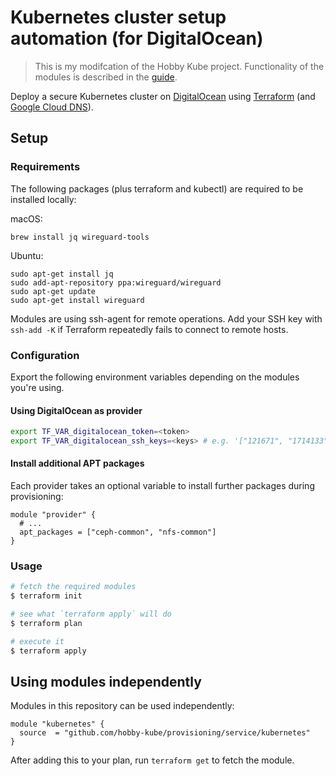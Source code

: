 # Kubernetes cluster setup automation (for DigitalOcean)

> This is my modifcation of the Hobby Kube project. Functionality of the modules is described in the [guide](https://github.com/hobby-kube/guide).

Deploy a secure Kubernetes cluster on [DigitalOcean](https://www.digitalocean.com/) using [Terraform](https://www.terraform.io/) (and [Google Cloud DNS](https://cloud.google.com/dns/)).

## Setup

### Requirements

The following packages (plus terraform and kubectl) are required to be installed locally:

macOS:
```
brew install jq wireguard-tools
```

Ubuntu:
```
sudo apt-get install jq
sudo add-apt-repository ppa:wireguard/wireguard
sudo apt-get update
sudo apt-get install wireguard
```

Modules are using ssh-agent for remote operations. Add your SSH key with `ssh-add -K` if Terraform repeatedly fails to connect to remote hosts.

### Configuration

Export the following environment variables depending on the modules you're using.

#### Using DigitalOcean as provider

```sh
export TF_VAR_digitalocean_token=<token>
export TF_VAR_digitalocean_ssh_keys=<keys> # e.g. '["121671", "1714133"]'
```

#### Install additional APT packages

Each provider takes an optional variable to install further packages during provisioning:

```
module "provider" {
  # ...
  apt_packages = ["ceph-common", "nfs-common"]
}
```

### Usage

```sh
# fetch the required modules
$ terraform init

# see what `terraform apply` will do
$ terraform plan

# execute it
$ terraform apply
```

## Using modules independently

Modules in this repository can be used independently:

```
module "kubernetes" {
  source  = "github.com/hobby-kube/provisioning/service/kubernetes"
}
```

After adding this to your plan, run `terraform get` to fetch the module.
